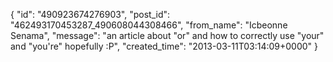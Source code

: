  {
   "id": "490923674276903",
   "post_id": "462493170453287_490608044308466",
   "from_name": "Icbeonne Senama",
   "message": "an article about \"or\" and how to correctly use \"your\" and \"you're\" hopefully :P",
   "created_time": "2013-03-11T03:14:09+0000"
 }
